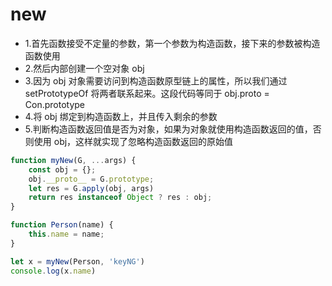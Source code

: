 # new

 *  1.首先函数接受不定量的参数，第一个参数为构造函数，接下来的参数被构造函数使用
 *  2.然后内部创建一个空对象 obj
 *  3.因为 obj 对象需要访问到构造函数原型链上的属性，所以我们通过 setPrototypeOf 将两者联系起来。这段代码等同于 obj.proto = Con.prototype
 *  4.将 obj 绑定到构造函数上，并且传入剩余的参数
 *  5.判断构造函数返回值是否为对象，如果为对象就使用构造函数返回的值，否则使用 obj，这样就实现了忽略构造函数返回的原始值

```js
function myNew(G, ...args) {
    const obj = {};
    obj.__proto__ = G.prototype;
    let res = G.apply(obj, args)
    return res instanceof Object ? res : obj;
}

function Person(name) {
    this.name = name;
}

let x = myNew(Person, 'keyNG')
console.log(x.name)
```

